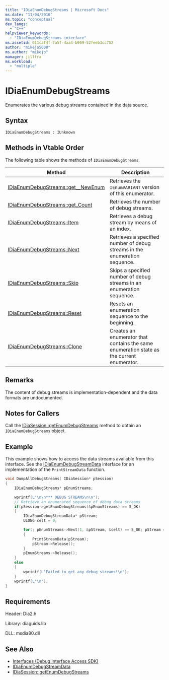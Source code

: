 ```yaml
---
title: "IDiaEnumDebugStreams | Microsoft Docs"
ms.date: "11/04/2016"
ms.topic: "conceptual"
dev_langs:
  - "C++"
helpviewer_keywords:
  - "IDiaEnumDebugStreams interface"
ms.assetid: 611caf4f-7a5f-4aa4-b909-52feeb3cc752
author: "mikejo5000"
ms.author: "mikejo"
manager: jillfra
ms.workload:
  - "multiple"
---
```

# IDiaEnumDebugStreams
Enumerates the various debug streams contained in the data source.

## Syntax

```
IDiaEnumDebugStreams : IUnknown
```

## Methods in Vtable Order
The following table shows the methods of `IDiaEnumDebugStreams`.

|Method|Description|
|------------|-----------------|
|[IDiaEnumDebugStreams::get__NewEnum](../../debugger/debug-interface-access/idiaenumdebugstreams-get-newenum.md)|Retrieves the `IEnumVARIANT` version of this enumerator.|
|[IDiaEnumDebugStreams::get_Count](../../debugger/debug-interface-access/idiaenumdebugstreams-get-count.md)|Retrieves the number of debug streams.|
|[IDiaEnumDebugStreams::Item](../../debugger/debug-interface-access/idiaenumdebugstreams-item.md)|Retrieves a debug stream by means of an index.|
|[IDiaEnumDebugStreams::Next](../../debugger/debug-interface-access/idiaenumdebugstreams-next.md)|Retrieves a specified number of debug streams in the enumeration sequence.|
|[IDiaEnumDebugStreams::Skip](../../debugger/debug-interface-access/idiaenumdebugstreams-skip.md)|Skips a specified number of debug streams in an enumeration sequence.|
|[IDiaEnumDebugStreams::Reset](../../debugger/debug-interface-access/idiaenumdebugstreams-reset.md)|Resets an enumeration sequence to the beginning.|
|[IDiaEnumDebugStreams::Clone](../../debugger/debug-interface-access/idiaenumdebugstreams-clone.md)|Creates an enumerator that contains the same enumeration state as the current enumerator.|

## Remarks
The content of debug streams is implementation-dependent and the data formats are undocumented.

## Notes for Callers
Call the [IDiaSession::getEnumDebugStreams](../../debugger/debug-interface-access/idiasession-getenumdebugstreams.md) method to obtain an `IDiaEnumDebugStreams` object.

## Example
This example shows how to access the data streams available from this interface. See the [IDiaEnumDebugStreamData](../../debugger/debug-interface-access/idiaenumdebugstreamdata.md) interface for an implementation of the `PrintStreamData` function.

```C++
void DumpAllDebugStreams( IDiaSession* pSession)
{
    IDiaEnumDebugStreams* pEnumStreams;

    wprintf(L"\n\n*** DEBUG STREAMS\n\n");
    // Retrieve an enumerated sequence of debug data streams
    if(pSession->getEnumDebugStreams(&pEnumStreams) == S_OK)
    {
        IDiaEnumDebugStreamData* pStream;
        ULONG celt = 0;

        for(; pEnumStreams->Next(1, &pStream, &celt) == S_OK; pStream = NULL)
        {
            PrintStreamData(pStream);
            pStream->Release();
        }
        pEnumStreams->Release();
    }
    else
    {
        wprintf(L"Failed to get any debug streams!\n");
    }
    wprintf(L"\n");
}
```

## Requirements
Header: Dia2.h

Library: diaguids.lib

DLL: msdia80.dll

## See Also
- [Interfaces (Debug Interface Access SDK)](../../debugger/debug-interface-access/interfaces-debug-interface-access-sdk.md)
- [IDiaEnumDebugStreamData](../../debugger/debug-interface-access/idiaenumdebugstreamdata.md)
- [IDiaSession::getEnumDebugStreams](../../debugger/debug-interface-access/idiasession-getenumdebugstreams.md)
